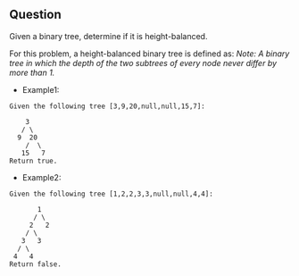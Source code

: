 ## Question
Given a binary tree, determine if it is height-balanced.

For this problem, a height-balanced binary tree is defined as:
*Note:  A binary tree in which the depth of the two subtrees of every node never differ by more than 1.*
- Example1:
```
Given the following tree [3,9,20,null,null,15,7]:

    3
   / \
  9  20
    /  \
   15   7
Return true.

```
- Example2:
```
Given the following tree [1,2,2,3,3,null,null,4,4]:

       1
      / \
     2   2
    / \
   3   3
  / \
 4   4
Return false.
```

